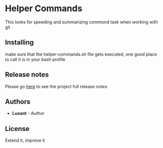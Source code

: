 # Helper Commands

This looks for speeding and summarizing commond task when working with git

## Installing

make sure that the helper-commands.sh file gets executed, one good place to call it is in your bash profile

## Release notes

Please go [here](CHANGELOG.md) to see the project full release notes

## Authors

* **Luxant** - *Author*

## License

Extend it, improve it